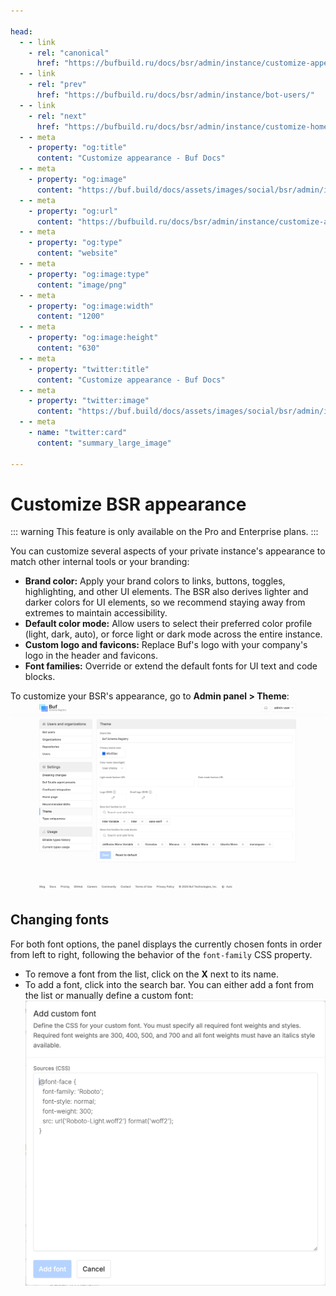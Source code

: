 ```yaml
---

head:
  - - link
    - rel: "canonical"
      href: "https://bufbuild.ru/docs/bsr/admin/instance/customize-appearance/"
  - - link
    - rel: "prev"
      href: "https://bufbuild.ru/docs/bsr/admin/instance/bot-users/"
  - - link
    - rel: "next"
      href: "https://bufbuild.ru/docs/bsr/admin/instance/customize-homepage/"
  - - meta
    - property: "og:title"
      content: "Customize appearance - Buf Docs"
  - - meta
    - property: "og:image"
      content: "https://buf.build/docs/assets/images/social/bsr/admin/instance/customize-appearance.png"
  - - meta
    - property: "og:url"
      content: "https://bufbuild.ru/docs/bsr/admin/instance/customize-appearance/"
  - - meta
    - property: "og:type"
      content: "website"
  - - meta
    - property: "og:image:type"
      content: "image/png"
  - - meta
    - property: "og:image:width"
      content: "1200"
  - - meta
    - property: "og:image:height"
      content: "630"
  - - meta
    - property: "twitter:title"
      content: "Customize appearance - Buf Docs"
  - - meta
    - property: "twitter:image"
      content: "https://buf.build/docs/assets/images/social/bsr/admin/instance/customize-appearance.png"
  - - meta
    - name: "twitter:card"
      content: "summary_large_image"

---
```


# Customize BSR appearance

::: warning
This feature is only available on the Pro and Enterprise plans.
:::

You can customize several aspects of your private instance's appearance to match other internal tools or your branding:

- **Brand color:** Apply your brand colors to links, buttons, toggles, highlighting, and other UI elements. The BSR also derives lighter and darker colors for UI elements, so we recommend staying away from extremes to maintain accessibility.
- **Default color mode:** Allow users to select their preferred color profile (light, dark, auto), or force light or dark mode across the entire instance.
- **Custom logo and favicons:** Replace Buf's logo with your company's logo in the header and favicons.
- **Font families:** Override or extend the default fonts for UI text and code blocks.

To customize your BSR's appearance, go to **Admin panel > Theme**:![Screenshot of theme panel](../../../../images/bsr/theming.png)

## Changing fonts

For both font options, the panel displays the currently chosen fonts in order from left to right, following the behavior of the `font-family` CSS property.

- To remove a font from the list, click on the **X** next to its name.
- To add a font, click into the search bar. You can either add a font from the list or manually define a custom font:![Screenshot of custom font panel](../../../../images/bsr/theming-add-custom-font.png)
